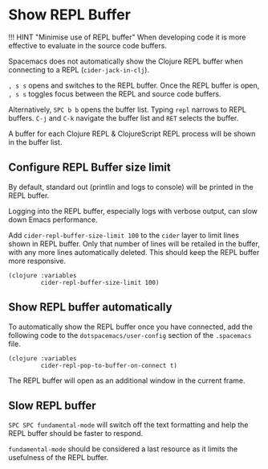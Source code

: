 # Show REPL Buffer

!!! HINT "Minimise use of REPL buffer"
    When developing code it is more effective to evaluate in the source code buffers.

Spacemacs does not automatically show the Clojure REPL buffer when connecting to a REPL (`cider-jack-in-clj`).

`, s s` opens and switches to the REPL buffer. Once the REPL buffer is open, `, s s` toggles focus between the REPL and source code buffers.

Alternatively, `SPC b b` opens the buffer list. Typing `repl` narrows to REPL buffers. `C-j` and `C-k` navigate the buffer list and `RET` selects the buffer.

A buffer for each Clojure REPL & ClojureScript REPL process will be shown in the buffer list.


## Configure REPL Buffer size limit

By default, standard out (printlin and logs to console) will be printed in the REPL buffer.

Logging into the REPL buffer, especially logs with verbose output, can slow down Emacs performance.

Add `cider-repl-buffer-size-limit 100` to the `cider` layer to limit lines shown in REPL buffer.  Only that number of lines will be retailed in the buffer, with any more lines automatically deleted.  This should keep the REPL buffer more responsive.

```elisp
(clojure :variables
         cider-repl-buffer-size-limit 100)
```


## Show REPL buffer automatically

To automatically show the REPL buffer once you have connected, add the following code to the `dotspacemacs/user-config` section of the `.spacemacs` file.

```elisp
(clojure :variables
         cider-repl-pop-to-buffer-on-connect t)
```

The REPL buffer will open as an additional window in the current frame.


## Slow REPL buffer

`SPC SPC fundamental-mode` will switch off the text formatting and help the REPL buffer should be faster to respond.

`fundamental-mode` should be considered a last resource as it limits the usefulness of the REPL buffer.
